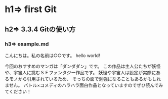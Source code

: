 # h1=> first Git
## h2=> 3.3.4 Gitの使い方
### h3=> example.md

こんにちは。私の名前は○○です。
hello world!

今回のおすすめのマンガは「ダンダダン」です。
この作品は主人公たちが妖怪や、宇宙人に挑むＳＦファンタジー作品です。
妖怪や宇宙人は設定が実際にあるモノから引用されているため、
そっちの面で勉強になることもあるかもしれません。
バトル×コメディのハラハラ面白作品となっていますのでぜひ読んでみてください！
